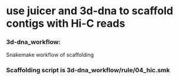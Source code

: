 # use juicer and 3d-dna to scaffold contigs with Hi-C reads

### 3d-dna_workflow:
Snakemake workflow of scaffolding 
### Scaffolding script is 3d-dna_workflow/rule/04_hic.smk

